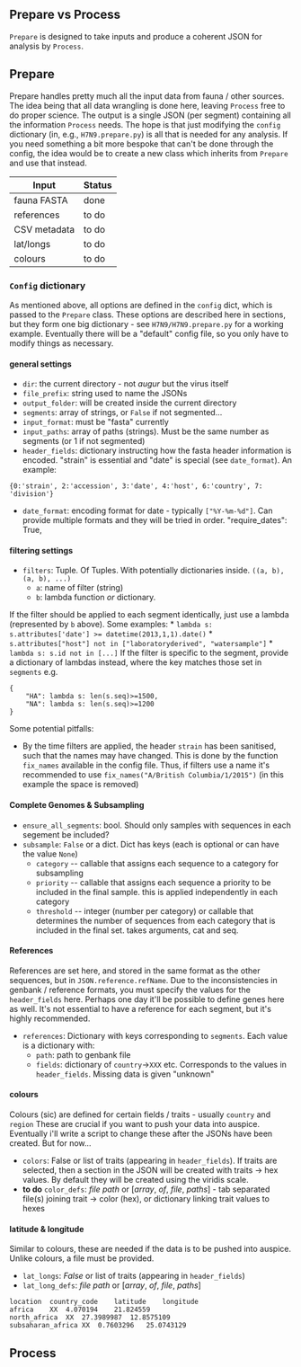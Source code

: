## Prepare vs Process
`Prepare` is designed to take inputs and produce a coherent JSON for analysis by `Process`.


## Prepare
Prepare handles pretty much all the input data from fauna / other sources.
The idea being that all data wrangling is done here, leaving `Process` free to do proper science.
The output is a single JSON (per segment) containing all the information `Process` needs.
The hope is that just modifying the `config` dictionary (in, e.g., `H7N9.prepare.py`) is all that is needed for any analysis.
If you need something a bit more bespoke that can't be done through the config, the idea would be to create a new class which inherits from `Prepare` and use that instead.

| Input        | Status           |
| ------------- | ------------- |
| fauna FASTA      | done |
| references      | to do      |
| CSV metadata | to do      |
| lat/longs | to do      |
| colours | to do      |

### `Config` dictionary
As mentioned above, all options are defined in the `config` dict, which is passed to the `Prepare` class.
These options are described here in sections, but they form one big dictionary - see `H7N9/H7N9.prepare.py` for a working example.
Eventually there will be a "default" config file, so you only have to modify things as necessary.

#### general settings
* `dir`: the current directory - not _augur_ but the virus itself
* `file_prefix`: string used to name the JSONs
* `output_folder`: will be created inside the current directory
* `segments`: array of strings, or `False` if not segmented...
* `input_format`: must be "fasta" currently
* `input_paths`: array of paths (strings). Must be the same number as segments (or 1 if not segmented)
* `header_fields`: dictionary instructing how the fasta header information is encoded. "strain" is essential and "date" is special (see `date_format`). An example:
```
{0:'strain', 2:'accession', 3:'date', 4:'host', 6:'country', 7: 'division'}
```
* `date_format`: encoding format for date - typically `["%Y-%m-%d"]`. Can provide multiple formats and they will be tried in order.
"require_dates": True,

#### filtering settings
* `filters`: Tuple. Of Tuples. With potentially dictionaries inside. `((a, b), (a, b), ...)`
  * `a`: name of filter (string)
  * `b`: lambda function _or_ dictionary.

If the filter should be applied to each segment identically, just use a lambda (represented by `b` above).
Some examples:
    * `lambda s: s.attributes['date'] >= datetime(2013,1,1).date()`
    * `s.attributes["host"] not in ["laboratoryderived", "watersample"]`
    * `lambda s: s.id not in [...]`
If the filter is specific to the segment, provide a dictionary of lambdas instead, where the key matches those set in `segments` e.g.
```
{
    "HA": lambda s: len(s.seq)>=1500,
    "NA": lambda s: len(s.seq)>=1200
}
```
Some potential pitfalls:
* By the time filters are applied, the header `strain` has been sanitised, such that the names may have changed.
This is done by the function `fix_names` available in the config file.
Thus, if filters use a name it's recommended to use `fix_names("A/British Columbia/1/2015")` (in this example the space is removed)


#### Complete Genomes & Subsampling
* `ensure_all_segments`: bool. Should only samples with sequences in each segement be included?
* `subsample`: `False` or a dict. Dict has keys (each is optional or can have the value `None`)
  * `category`  -- callable that assigns each sequence to a category for subsampling
  * `priority`  -- callable that assigns each sequence a priority to be included in the final sample. this is applied independently in each category
  * `threshold` -- integer (number per category) or callable that determines the number of sequences from each category that is included in the final set. takes arguments, cat and seq.

#### References
References are set here, and stored in the same format as the other sequences, but in `JSON.reference.refName`.
Due to the inconsistencies in genbank / reference formats, you must specify the values for the `header_fields` here.
Perhaps one day it'll be possible to define genes here as well.
It's not essential to have a reference for each segment, but it's highly recommended.
  * `references`: Dictionary with keys corresponding to `segments`. Each value is a dictionary with:
    * `path`: path to genbank file
    * `fields`: dictionary of `country`->`XXX` etc. Corresponds to the values in `header_fields`. Missing data is given "unknown"

#### colours
Colours (sic) are defined for certain fields / traits - usually `country` and `region`
These are crucial if you want to push your data into auspice.
Eventually i'll write a script to change these after the JSONs have been created.
But for now...
  * `colors`: False or list of traits (appearing in `header_fields`). If traits are selected, then a section in the JSON will be created with traits -> hex values. By default they will be created using the viridis scale.
  * **to do** `color_defs`: _file path_ or [_array_, _of_, _file_, _paths_] - tab separated file(s) joining trait -> color (hex), or dictionary linking trait values to hexes

#### latitude & longitude
Similar to colours, these are needed if the data is to be pushed into auspice.
Unlike colours, a file must be provided.
  * `lat_longs`: _False_ or list of traits (appearing in `header_fields`)
  * `lat_long_defs`: _file path_ or [_array_, _of_, _file_, _paths_]
  ```
  location	country_code	latitude	longitude
  africa	XX	4.070194	21.824559
  north_africa	XX	27.3989987	12.8575109
  subsaharan_africa	XX	0.7603296	25.0743129
  ```

## Process
